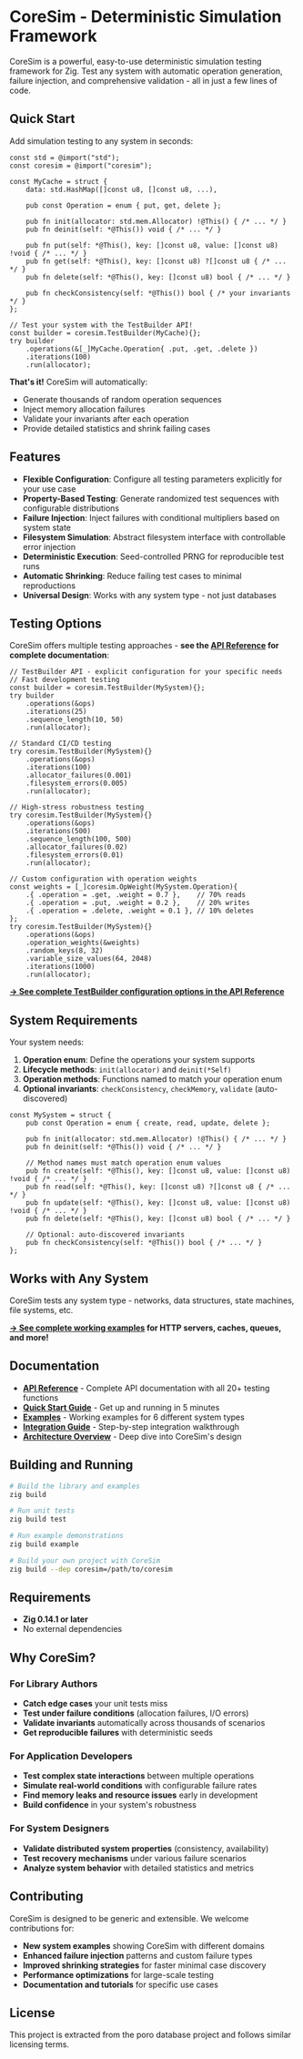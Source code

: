 # CoreSim - Deterministic Simulation Framework

CoreSim is a powerful, easy-to-use deterministic simulation testing framework for Zig. Test any system with automatic operation generation, failure injection, and comprehensive validation - all in just a few lines of code.

## Quick Start

Add simulation testing to any system in seconds:

```zig
const std = @import("std");
const coresim = @import("coresim");

const MyCache = struct {
    data: std.HashMap([]const u8, []const u8, ...),
    
    pub const Operation = enum { put, get, delete };
    
    pub fn init(allocator: std.mem.Allocator) !@This() { /* ... */ }
    pub fn deinit(self: *@This()) void { /* ... */ }
    
    pub fn put(self: *@This(), key: []const u8, value: []const u8) !void { /* ... */ }
    pub fn get(self: *@This(), key: []const u8) ?[]const u8 { /* ... */ }
    pub fn delete(self: *@This(), key: []const u8) bool { /* ... */ }
    
    pub fn checkConsistency(self: *@This()) bool { /* your invariants */ }
};

// Test your system with the TestBuilder API!
const builder = coresim.TestBuilder(MyCache){};
try builder
    .operations(&[_]MyCache.Operation{ .put, .get, .delete })
    .iterations(100)
    .run(allocator);
```

**That's it!** CoreSim will automatically:
- Generate thousands of random operation sequences
- Inject memory allocation failures
- Validate your invariants after each operation
- Provide detailed statistics and shrink failing cases

## Features

- **Flexible Configuration**: Configure all testing parameters explicitly for your use case
- **Property-Based Testing**: Generate randomized test sequences with configurable distributions
- **Failure Injection**: Inject failures with conditional multipliers based on system state
- **Filesystem Simulation**: Abstract filesystem interface with controllable error injection
- **Deterministic Execution**: Seed-controlled PRNG for reproducible test runs
- **Automatic Shrinking**: Reduce failing test cases to minimal reproductions
- **Universal Design**: Works with any system type - not just databases

## Testing Options

CoreSim offers multiple testing approaches - **see the [API Reference](docs/api-reference.md) for complete documentation**:

```zig
// TestBuilder API - explicit configuration for your specific needs
// Fast development testing
const builder = coresim.TestBuilder(MySystem){};
try builder
    .operations(&ops)
    .iterations(25)
    .sequence_length(10, 50)
    .run(allocator);

// Standard CI/CD testing
try coresim.TestBuilder(MySystem){}
    .operations(&ops)
    .iterations(100)
    .allocator_failures(0.001)
    .filesystem_errors(0.005)
    .run(allocator);

// High-stress robustness testing
try coresim.TestBuilder(MySystem){}
    .operations(&ops)
    .iterations(500)
    .sequence_length(100, 500)
    .allocator_failures(0.02)
    .filesystem_errors(0.01)
    .run(allocator);

// Custom configuration with operation weights
const weights = [_]coresim.OpWeight(MySystem.Operation){
    .{ .operation = .get, .weight = 0.7 },    // 70% reads
    .{ .operation = .put, .weight = 0.2 },    // 20% writes
    .{ .operation = .delete, .weight = 0.1 }, // 10% deletes
};
try coresim.TestBuilder(MySystem){}
    .operations(&ops)
    .operation_weights(&weights)
    .random_keys(8, 32)
    .variable_size_values(64, 2048)
    .iterations(1000)
    .run(allocator);
```

**[→ See complete TestBuilder configuration options in the API Reference](docs/api-reference.md)**

## System Requirements

Your system needs:

1. **Operation enum**: Define the operations your system supports
2. **Lifecycle methods**: `init(allocator)` and `deinit(*Self)`
3. **Operation methods**: Functions named to match your operation enum
4. **Optional invariants**: `checkConsistency`, `checkMemory`, `validate` (auto-discovered)

```zig
const MySystem = struct {
    pub const Operation = enum { create, read, update, delete };
    
    pub fn init(allocator: std.mem.Allocator) !@This() { /* ... */ }
    pub fn deinit(self: *@This()) void { /* ... */ }
    
    // Method names must match operation enum values
    pub fn create(self: *@This(), key: []const u8, value: []const u8) !void { /* ... */ }
    pub fn read(self: *@This(), key: []const u8) ?[]const u8 { /* ... */ }
    pub fn update(self: *@This(), key: []const u8, value: []const u8) !void { /* ... */ }
    pub fn delete(self: *@This(), key: []const u8) bool { /* ... */ }
    
    // Optional: auto-discovered invariants
    pub fn checkConsistency(self: *@This()) bool { /* ... */ }
};
```

## Works with Any System

CoreSim tests any system type - networks, data structures, state machines, file systems, etc.

**[→ See complete working examples](examples/) for HTTP servers, caches, queues, and more!**

## Documentation

- **[API Reference](docs/api-reference.md)** - Complete API documentation with all 20+ testing functions
- **[Quick Start Guide](docs/README.md)** - Get up and running in 5 minutes
- **[Examples](examples/README.md)** - Working examples for 6 different system types
- **[Integration Guide](docs/integration-guide.md)** - Step-by-step integration walkthrough  
- **[Architecture Overview](docs/architecture.md)** - Deep dive into CoreSim's design

## Building and Running

```bash
# Build the library and examples
zig build

# Run unit tests
zig build test

# Run example demonstrations
zig build example

# Build your own project with CoreSim
zig build --dep coresim=/path/to/coresim
```


## Requirements

- **Zig 0.14.1 or later**
- No external dependencies

## Why CoreSim?

### For Library Authors
- **Catch edge cases** your unit tests miss
- **Test under failure conditions** (allocation failures, I/O errors)
- **Validate invariants** automatically across thousands of scenarios
- **Get reproducible failures** with deterministic seeds

### For Application Developers  
- **Test complex state interactions** between multiple operations
- **Simulate real-world conditions** with configurable failure rates
- **Find memory leaks and resource issues** early in development
- **Build confidence** in your system's robustness

### For System Designers
- **Validate distributed system properties** (consistency, availability)
- **Test recovery mechanisms** under various failure scenarios
- **Analyze system behavior** with detailed statistics and metrics

## Contributing

CoreSim is designed to be generic and extensible. We welcome contributions for:

- **New system examples** showing CoreSim with different domains
- **Enhanced failure injection** patterns and custom failure types
- **Improved shrinking strategies** for faster minimal case discovery
- **Performance optimizations** for large-scale testing
- **Documentation and tutorials** for specific use cases

## License

This project is extracted from the poro database project and follows similar licensing terms.